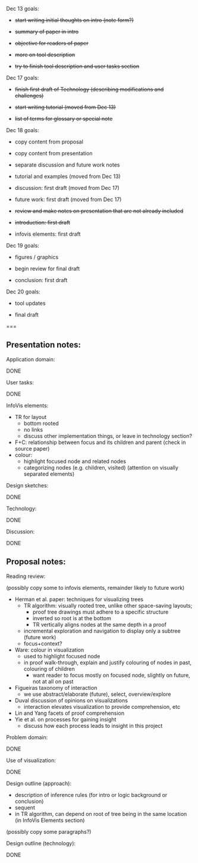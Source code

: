 

Dec 13 goals:

- ~~start writing initial thoughts on intro (note form?)~~

- ~~summary of paper in intro~~

- ~~objective for readers of paper~~

- ~~more on tool description~~

- ~~try to finish tool description and user tasks section~~



Dec 17 goals:

- ~~finish first draft of Technology (describing modifications and challenges)~~

- ~~start writing tutorial (moved from Dec 13)~~

- ~~list of terms for glossary or special note~~



Dec 18 goals:

- copy content from proposal

- copy content from presentation

- separate discussion and future work notes

- tutorial and examples (moved from Dec 13)

- discussion: first draft (moved from Dec 17)

- future work: first draft (moved from Dec 17)

- ~~review and make notes on presentation that are not already included~~

- ~~introduction: first draft~~

- infovis elements: first draft


Dec 19 goals:

- figures / graphics

- begin review for final draft

- conclusion: first draft


Dec 20 goals:

- tool updates

- final draft



===


Presentation notes:
---

Application domain:

DONE


User tasks:

DONE


InfoVis elements:

- TR for layout
  * bottom rooted
  * no links
  * discuss other implementation things, or leave in technology section?
- F+C: relationship between focus and its children and parent (check in source paper)
- colour:
  * highlight focused node and related nodes
  * categorizing nodes (e.g. children, visited) (attention on visually separated elements)


Design sketches:

DONE


Technology:

DONE


Discussion:

DONE





Proposal notes:
---


Reading review:

(possibly copy some to infovis elements, remainder likely to future work)

- Herman et al. paper: techniques for visualizing trees
  * TR algorithm: visually rooted tree, unlike other space-saving layouts;
    + proof tree drawings must adhere to a specific structure
    + inverted so root is at the bottom
    + TR vertically aligns nodes at the same depth in a proof
  * incremental exploration and navigation to display only a subtree (future work)
  * focus+context?
- Ware: colour in visualization
  * used to highlight focused node
  * in proof walk-through, explain and justify colouring of nodes in past, colouring of children
    + want reader to focus mostly on focused node, slightly on future, not at all on past
- Figueiras taxonomy of interaction
  * we use abstract/elaborate (future), select, overview/explore
- Duval discussion of opinions on visualizations
  * interaction elevates visualization to provide comprehension, etc
- Lin and Yang facets of proof comprehension
- Yie et al. on processes for gaining insight
  * discuss how each process leads to insight in this project


Problem domain:

DONE


Use of visualization:

DONE


Design outline (approach):

- description of inference rules (for intro or logic background or conclusion)
- sequent
- in TR algorithm, can depend on root of tree being in the same location (in InfoVis Elements section)

(possibly copy some paragraphs?)


Design outline (technology):

DONE